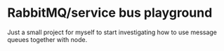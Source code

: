 # RabbitMQ/service bus playground
Just a small project for myself to start investigating how to use message queues together with node.
